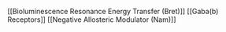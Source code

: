 [[Bioluminescence Resonance Energy Transfer (Bret)]]
[[Gaba(b) Receptors]]
[[Negative Allosteric Modulator (Nam)]]
